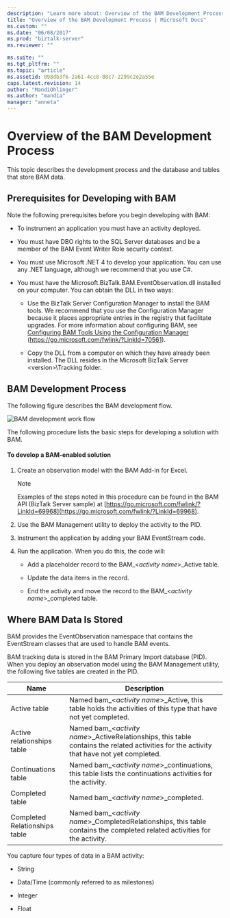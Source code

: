 ```yaml
---
description: "Learn more about: Overview of the BAM Development Process"
title: "Overview of the BAM Development Process | Microsoft Docs"
ms.custom: ""
ms.date: "06/08/2017"
ms.prod: "biztalk-server"
ms.reviewer: ""

ms.suite: ""
ms.tgt_pltfrm: ""
ms.topic: "article"
ms.assetid: 098db3f6-2a61-4cc8-88c7-2299c2e2a55e
caps.latest.revision: 14
author: "MandiOhlinger"
ms.author: "mandia"
manager: "anneta"
---
```

# Overview of the BAM Development Process
This topic describes the development process and the database and tables that store BAM data.

## Prerequisites for Developing with BAM
 Note the following prerequisites before you begin developing with BAM:

-   To instrument an application you must have an activity deployed.

-   You must have DBO rights to the SQL Server databases and be a member of the BAM Event Writer Role security context.

-   You must use Microsoft .NET 4 to develop your application. You can use any .NET language, although we recommend that you use C#.

-   You must have the Microsoft.BizTalk.BAM.EventObservation.dll installed on your computer. You can obtain the DLL in two ways:

    -   Use the BizTalk Server Configuration Manager to install the BAM tools. We recommend that you use the Configuration Manager because it places appropriate entries in the registry that facilitate upgrades. For more information about configuring BAM, see [Configuring BAM Tools Using the Configuration Manager](/previous-versions/) (https://go.microsoft.com/fwlink/?LinkId=70561).

    -   Copy the DLL from a computer on which they have already been installed. The DLL resides in the Microsoft BizTalk Server \<version\>\Tracking folder.

## BAM Development Process
 The following figure describes the BAM development flow.

 ![BAM development work flow](../core/media/dwb-bamdevelopmentflowc.gif "dwb_bamdevelopmentflowc")

 The following procedure lists the basic steps for developing a solution with BAM.

#### To develop a BAM-enabled solution

1.  Create an observation model with the BAM Add-in for Excel.

    > [!NOTE]
    >  Examples of the steps noted in this procedure can be found in the BAM API (BizTalk Server sample) at [https://go.microsoft.com/fwlink/?LinkId=69968](https://go.microsoft.com/fwlink/?LinkId=69968).

2.  Use the BAM Management utility to deploy the activity to the PID.

3.  Instrument the application by adding your BAM EventStream code.

4.  Run the application. When you do this, the code will:

    -   Add a placeholder record to the BAM_\<*activity name*\>_Active table.

    -   Update the data items in the record.

    -   End the activity and move the record to the BAM_\<*activity name*\>_completed table.

## Where BAM Data Is Stored
 BAM provides the EventObservation namespace that contains the EventStream classes that are used to handle BAM events.

 BAM tracking data is stored in the BAM Primary Import database (PID). When you deploy an observation model using the BAM Management utility, the following five tables are created in the PID.

|Name|Description|
|----------|-----------------|
|Active table|Named bam_\<*activity name*\>_Active, this table holds the activities of this type that have not yet completed.|
|Active relationships table|Named bam_\<*activity name*\>_ActiveRelationships, this table contains the related activities for the activity that have not yet completed.|
|Continuations table|Named bam_\<*activity name*\>_continuations, this table lists the continuations activities for the activity.|
|Completed table|Named bam_\<*activity name*\>_completed.|
|Completed Relationships table|Named bam_\<*activity name*\>_CompletedRelationships, this table contains the completed related activities for the activity.|

 You capture four types of data in a BAM activity:

-   String

-   Data/Time (commonly referred to as milestones)

-   Integer

-   Float